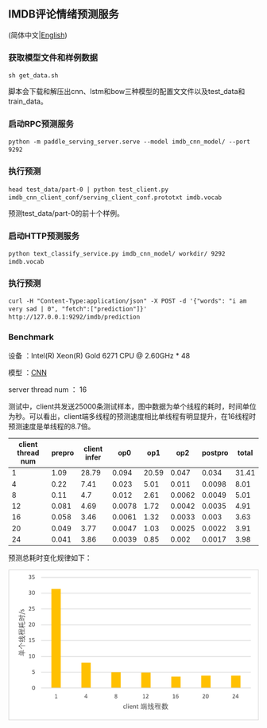 ## IMDB评论情绪预测服务

(简体中文|[English](./README.md))

### 获取模型文件和样例数据

```
sh get_data.sh
```
脚本会下载和解压出cnn、lstm和bow三种模型的配置文文件以及test_data和train_data。

### 启动RPC预测服务

```
python -m paddle_serving_server.serve --model imdb_cnn_model/ --port 9292
```
### 执行预测
```
head test_data/part-0 | python test_client.py imdb_cnn_client_conf/serving_client_conf.prototxt imdb.vocab
```
预测test_data/part-0的前十个样例。

### 启动HTTP预测服务
```
python text_classify_service.py imdb_cnn_model/ workdir/ 9292 imdb.vocab
```
### 执行预测

```
curl -H "Content-Type:application/json" -X POST -d '{"words": "i am very sad | 0", "fetch":["prediction"]}' http://127.0.0.1:9292/imdb/prediction
```

### Benchmark

设备 ：Intel(R) Xeon(R)  Gold 6271 CPU @ 2.60GHz * 48

模型 ：[CNN](https://github.com/PaddlePaddle/Serving/blob/develop/python/examples/imdb/nets.py)

server thread num ： 16

测试中，client共发送25000条测试样本，图中数据为单个线程的耗时，时间单位为秒。可以看出，client端多线程的预测速度相比单线程有明显提升，在16线程时预测速度是单线程的8.7倍。

| client  thread num | prepro | client infer | op0    | op1   | op2    | postpro | total |
| ------------------ | ------ | ------------ | ------ | ----- | ------ | ------- | ----- |
| 1                  | 1.09   | 28.79        | 0.094  | 20.59 | 0.047  | 0.034   | 31.41 |
| 4                  | 0.22   | 7.41         | 0.023  | 5.01  | 0.011  | 0.0098  | 8.01  |
| 8                  | 0.11   | 4.7          | 0.012  | 2.61  | 0.0062 | 0.0049  | 5.01  |
| 12                 | 0.081  | 4.69         | 0.0078 | 1.72  | 0.0042 | 0.0035  | 4.91  |
| 16                 | 0.058  | 3.46         | 0.0061 | 1.32  | 0.0033 | 0.003   | 3.63  |
| 20                 | 0.049  | 3.77         | 0.0047 | 1.03  | 0.0025 | 0.0022  | 3.91  |
| 24                 | 0.041  | 3.86         | 0.0039 | 0.85  | 0.002  | 0.0017  | 3.98  |

预测总耗时变化规律如下：

![total cost](../../../doc/imdb-benchmark-server-16.png)
